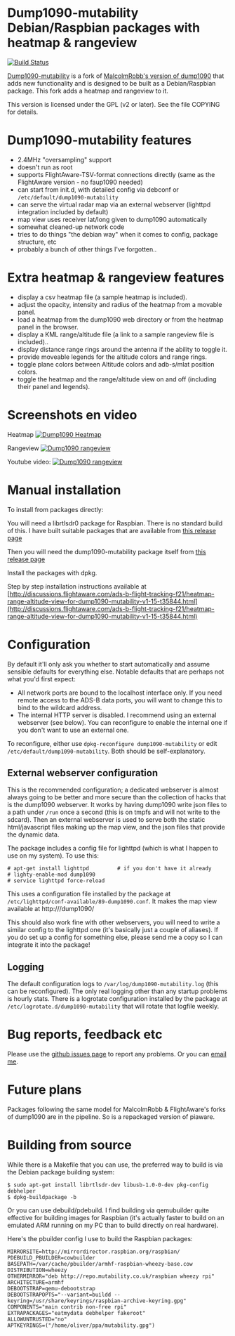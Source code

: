 # Dump1090-mutability Debian/Raspbian packages with heatmap & rangeview
[![Build Status](https://travis-ci.org/mutability/dump1090.svg?branch=master)](https://travis-ci.org/mutability/dump1090)

[Dump1090-mutability](https://github.com/mutability/dump1090) is a fork of [MalcolmRobb's version of dump1090](https://github.com/MalcolmRobb/dump1090)
that adds new functionality and is designed to be built as
a Debian/Raspbian package.
This fork adds a heatmap and rangeview to it.

This version is licensed under the GPL (v2 or later).
See the file COPYING for details.

# Dump1090-mutability features

* 2.4MHz "oversampling" support
* doesn't run as root
* supports FlightAware-TSV-format connections directly (same as the FlightAware version - no faup1090 needed)
* can start from init.d, with detailed config via debconf or `/etc/default/dump1090-mutability`
* can serve the virtual radar map via an external webserver (lighttpd integration included by default)
* map view uses receiver lat/long given to dump1090 automatically
* somewhat cleaned-up network code
* tries to do things "the debian way" when it comes to config, package structure, etc
* probably a bunch of other things I've forgotten..

# Extra heatmap & rangeview features

* display a csv heatmap file (a sample heatmap is included).
* adjust the opacity, intensity and radius of the heatmap from a movable panel.
* load a heatmap from the dump1090 web directory or from the heatmap panel in the browser.
* display a KML range/altitude file (a link to a sample rangeview file is included)..
* display distance range rings around the antenna if the ability to toggle it.
* provide moveable legends for the altitude colors and range rings.
* toggle plane colors between Altitude colors and adb-s/mlat position colors.
* toggle the heatmap and the range/altitude view on and off (including their panel and legends).

# Screenshots en video

Heatmap
[![Dump1090 Heatmap](https://dl.dropboxusercontent.com/u/17865731/dump1090-20150916/heatmapexample16.png)](https://dl.dropboxusercontent.com/u/17865731/dump1090-20150916/heatmapexample16.png)

Rangeview
[![Dump1090 rangeview](https://dl.dropboxusercontent.com/u/17865731/dump1090-20150916/rangeviewexample16.png)](https://dl.dropboxusercontent.com/u/17865731/dump1090-20150916/rangeviewexample16.png)

Youtube video:
[![Dump1090 rangeview](https://dl.dropboxusercontent.com/u/17865731/dump1090-20150916/youtube16.png)](https://www.youtube.com/watch?v=Qz4XSFRjLTI)

# Manual installation

To install from packages directly:

You will need a librtlsdr0 package for Raspbian.
There is no standard build of this.
I have built suitable packages that are available from 
[this release page](https://github.com/mutability/librtlsdr/releases)

Then you will need the dump1090-mutability package itself from
[this release page](https://github.com/mutability/dump1090/releases)

Install the packages with dpkg.

Step by step installation instructions available at
[http://discussions.flightaware.com/ads-b-flight-tracking-f21/heatmap-range-altitude-view-for-dump1090-mutability-v1-15-t35844.html](http://discussions.flightaware.com/ads-b-flight-tracking-f21/heatmap-range-altitude-view-for-dump1090-mutability-v1-15-t35844.html)

# Configuration

By default it'll only ask you whether to start automatically and assume sensible defaults for everything else.
Notable defaults that are perhaps not what you'd first expect:

* All network ports are bound to the localhost interface only.
  If you need remote access to the ADS-B data ports, you will want to change this to bind to the wildcard address.
* The internal HTTP server is disabled. I recommend using an external webserver (see below).
  You can reconfigure to enable the internal one if you don't want to use an external one.

To reconfigure, either use `dpkg-reconfigure dump1090-mutability` or edit `/etc/default/dump1090-mutability`. Both should be self-explanatory.

## External webserver configuration

This is the recommended configuration; a dedicated webserver is almost always going to be better and more secure than the collection of hacks that is the dump1090 webserver.
It works by having dump1090 write json files to a path under `/run` once a second (this is on tmpfs and will not write to the sdcard).
Then an external webserver is used to serve both the static html/javascript files making up the map view, and the json files that provide the dynamic data.

The package includes a config file for lighttpd (which is what I happen to use on my system).
To use this:

````
# apt-get install lighttpd         # if you don't have it already
# lighty-enable-mod dump1090
# service lighttpd force-reload
````

This uses a configuration file installed by the package at `/etc/lighttpd/conf-available/89-dump1090.conf`.
It makes the map view available at http://<pi address>/dump1090/

This should also work fine with other webservers, you will need to write a similar config to the lighttpd one (it's basically just a couple of aliases).
If you do set up a config for something else, please send me a copy so I can integrate it into the package!

## Logging

The default configuration logs to `/var/log/dump1090-mutability.log` (this can be reconfigured).
The only real logging other than any startup problems is hourly stats.
There is a logrotate configuration installed by the package at `/etc/logrotate.d/dump1090-mutability` that will rotate that logfile weekly.

# Bug reports, feedback etc

Please use the [github issues page](https://github.com/mutability/dump1090/issues) to report any problems.
Or you can [email me](mailto:oliver@mutability.co.uk).

# Future plans

Packages following the same model for MalcolmRobb & FlightAware's forks of dump1090 are in the pipeline.
So is a repackaged version of piaware.

# Building from source

While there is a Makefile that you can use, the preferred way to build is via the Debian package building system:

````
$ sudo apt-get install librtlsdr-dev libusb-1.0-0-dev pkg-config debhelper
$ dpkg-buildpackage -b
````

Or you can use debuild/pdebuild. I find building via qemubuilder quite effective for building images for Raspbian (it's actually faster to build on an emulated ARM running on my PC than to build directly on real hardware).

Here's the pbuilder config I use to build the Raspbian packages:

````
MIRRORSITE=http://mirrordirector.raspbian.org/raspbian/
PDEBUILD_PBUILDER=cowbuilder
BASEPATH=/var/cache/pbuilder/armhf-raspbian-wheezy-base.cow
DISTRIBUTION=wheezy
OTHERMIRROR="deb http://repo.mutability.co.uk/raspbian wheezy rpi"
ARCHITECTURE=armhf
DEBOOTSTRAP=qemu-debootstrap
DEBOOTSTRAPOPTS="--variant=buildd --keyring=/usr/share/keyrings/raspbian-archive-keyring.gpg"
COMPONENTS="main contrib non-free rpi"
EXTRAPACKAGES="eatmydata debhelper fakeroot"
ALLOWUNTRUSTED="no"
APTKEYRINGS=("/home/oliver/ppa/mutability.gpg")
````
